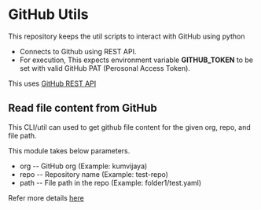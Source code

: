 # GitHub Utils

This repository keeps the util scripts to interact with GitHub using python
- Connects to Github using REST API.
- For execution, This expects environment variable **GITHUB_TOKEN** to be set with valid GitHub PAT (Perosonal Access Token).

This uses [GitHub REST API](https://docs.github.com/en/rest?apiVersion=2022-11-28)

## Read file content from GitHub
This CLI/util can used to get github file content for the given org, repo, and file path.

This module takes below parameters.
- org -- GitHub org (Example: kumvijaya)
- repo -- Repository name (Example: test-repo)
- path -- File path in the repo (Example: folder1/test.yaml)

Refer more details [here](https://docs.github.com/en/rest/repos/contents?apiVersion=2022-11-28)

